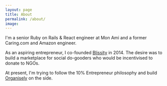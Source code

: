 ```yaml
---
layout: page
title: About
permalink: /about/
image:
---
```


I'm a senior Ruby on Rails & React engineer at Mon Ami and a former Caring.com and Amazon engineer.

As an aspiring entrepreneur, I co-founded [Blissity][blissity] in 2014. The desire was to build a marketplace for social do-gooders who would be incentivised to donate to NGOs.

At present, I'm trying to follow the 10% Entrepreneur philosophy and build [Organisely][organisely] on the side.

[blissity]: https://www.youtube.com/watch?v=ucq9ioECuQE
[organisely]: https://www.organisely.app
